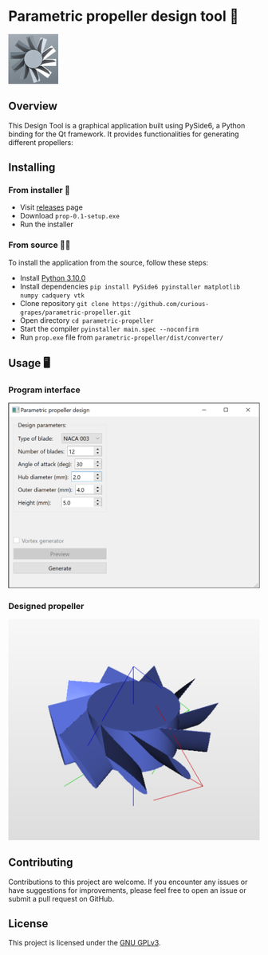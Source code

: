 # Parametric propeller design tool 💨

<img src="https://github.com/curious-grapes/parametric-propeller/blob/main/img/icon.png" width="100">

## Overview 
This Design Tool is a graphical application built using PySide6, a Python binding for the Qt framework. It provides functionalities for generating different propellers:


## Installing
### From installer 💽
- Visit [releases](https://github.com/curious-grapes/parametric-propeller/releases/) page
- Download `prop-0.1-setup.exe`
- Run the installer

### From source 👩‍💻
To install the application from the source, follow these steps:

- Install [Python 3.10.0](https://www.python.org/downloads/)
- Install dependencies `pip install PySide6 pyinstaller matplotlib numpy cadquery vtk`
- Clone repository `git clone https://github.com/curious-grapes/parametric-propeller.git`
- Open directory `cd parametric-propeller`
- Start the compiler `pyinstaller main.spec --noconfirm`
- Run `prop.exe` file from `parametric-propeller/dist/converter/`

## Usage 🖥

### Program interface<br>
<img src="https://github.com/curious-grapes/parametric-propeller/blob/main/img/screenshot_1.png" width="600"><br>

### Designed propeller<br>
<img src="https://github.com/curious-grapes/parametric-propeller/blob/main/img/screenshot_2.png" width="600"><br>


## Contributing
Contributions to this project are welcome. If you encounter any issues or have suggestions for improvements, please feel free to open an issue or submit a pull request on GitHub.

## License 
This project is licensed under the [GNU GPLv3](LICENSE).

